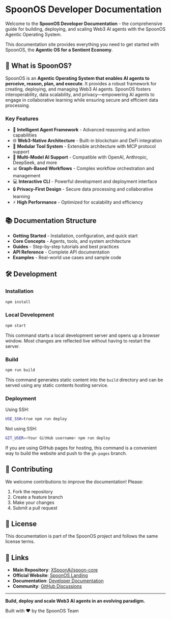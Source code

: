 # SpoonOS Developer Documentation

Welcome to the **SpoonOS Developer Documentation** - the comprehensive guide for building, deploying, and scaling Web3 AI agents with the SpoonOS Agentic Operating System.

This documentation site provides everything you need to get started with SpoonOS, the **Agentic OS for a Sentient Economy**.

## 🚀 What is SpoonOS?

SpoonOS is an **Agentic Operating System that enables AI agents to perceive, reason, plan, and execute**. It provides a robust framework for creating, deploying, and managing Web3 AI agents. SpoonOS fosters interoperability, data scalability, and privacy—empowering AI agents to engage in collaborative learning while ensuring secure and efficient data processing.

### Key Features

- 🧠 **Intelligent Agent Framework** - Advanced reasoning and action capabilities
- 🌐 **Web3-Native Architecture** - Built-in blockchain and DeFi integration
- 🔧 **Modular Tool System** - Extensible architecture with MCP protocol support
- 🤖 **Multi-Model AI Support** - Compatible with OpenAI, Anthropic, DeepSeek, and more
- 📊 **Graph-Based Workflows** - Complex workflow orchestration and management
- 💻 **Interactive CLI** - Powerful development and deployment interface
- 🔒 **Privacy-First Design** - Secure data processing and collaborative learning
- ⚡ **High Performance** - Optimized for scalability and efficiency

## 📚 Documentation Structure

- **Getting Started** - Installation, configuration, and quick start
- **Core Concepts** - Agents, tools, and system architecture
- **Guides** - Step-by-step tutorials and best practices
- **API Reference** - Complete API documentation
- **Examples** - Real-world use cases and sample code

## 🛠️ Development

### Installation

```bash
npm install
```

### Local Development

```bash
npm start
```

This command starts a local development server and opens up a browser window. Most changes are reflected live without having to restart the server.

### Build

```bash
npm run build
```

This command generates static content into the `build` directory and can be served using any static contents hosting service.

### Deployment

Using SSH:

```bash
USE_SSH=true npm run deploy
```

Not using SSH:

```bash
GIT_USER=<Your GitHub username> npm run deploy
```

If you are using GitHub pages for hosting, this command is a convenient way to build the website and push to the `gh-pages` branch.

## 🤝 Contributing

We welcome contributions to improve the documentation! Please:

1. Fork the repository
2. Create a feature branch
3. Make your changes
4. Submit a pull request

## 📄 License

This documentation is part of the SpoonOS project and follows the same license terms.

## 🔗 Links

- **Main Repository**: [XSpoonAi/spoon-core](https://github.com/XSpoonAi/spoon-core)
- **Official Website**: [SpoonOS Landing](https://spoonos.dev)
- **Documentation**: [Developer Documentation](https://xspoonai.github.io/spoon-doc/)
- **Community**: [GitHub Discussions](https://github.com/XSpoonAi/spoon-core/discussions)

---

**Build, deploy and scale Web3 AI agents in an evolving paradigm.**

Built with ❤️ by the SpoonOS Team
